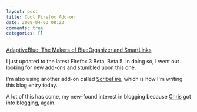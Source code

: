 ```yaml
---
layout: post
title: Cool Firefox Add-on
date: 2008-04-03 08:23
comments: true
categories: []
---
```

<a href="http://www.adaptiveblue.com/index.html">AdaptiveBlue: The Makers of BlueOrganizer and SmartLinks</a>

I just updated to the latest Firefox 3 Beta, Beta 5. In doing so, I went out looking for new add-ons and stumbled upon this one.

I'm also using another add-on called <a href="https://addons.mozilla.org/en-US/firefox/addon/1730">ScribeFire</a>, which is how I'm writing this blog entry today.

A lot of this has come, my new-found interest in blogging because <a href="http://rouvalis.com/blog">Chris</a> got into blogging, again.
